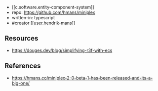 
- [[c.software.entity-component-system]]
- repo: https://github.com/hmans/miniplex
- written-in: typescript
- #creator [[user.hendrik-mans]]

## Resources

- https://douges.dev/blog/simplifying-r3f-with-ecs

## References

- https://hmans.co/miniplex-2-0-beta-1-has-been-released-and-its-a-big-one/